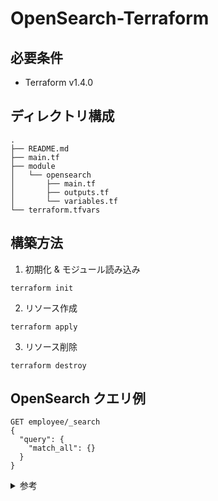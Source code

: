 # OpenSearch-Terraform

## 必要条件
- Terraform v1.4.0

## ディレクトリ構成
```
.
├── README.md
├── main.tf
├── module
│   └── opensearch
│       ├── main.tf
│       ├── outputs.tf
│       └── variables.tf
└── terraform.tfvars
```

## 構築方法
1. 初期化 & モジュール読み込み
```
terraform init
```

2. リソース作成
```
terraform apply
```

3. リソース削除
```
terraform destroy
```

## OpenSearch クエリ例
```
GET employee/_search
{
  "query": {
    "match_all": {}
  }
}
```

<details><summary>参考</summary>

- [Amazon OpenSearch Service とは？ \- Amazon OpenSearch Service](https://docs.aws.amazon.com/ja_jp/opensearch-service/latest/developerguide/what-is.html)
- [Amazon OpenSearch Service のきめ細かなアクセスコントロール \- Amazon OpenSearch Service](https://docs.aws.amazon.com/ja_jp/opensearch-service/latest/developerguide/fgac.html)
- [チュートリアル: Amazon OpenSearch Service を用いて検索アプリケーションを作成する \- Amazon OpenSearch Service](https://docs.aws.amazon.com/ja_jp/opensearch-service/latest/developerguide/search-example.html)
- [NGINX プロキシを使用して Amazon OpenSearch Dashboards にアクセスする \| AWS re:Post](https://repost.aws/ja/knowledge-center/opensearch-outside-vpc-nginx)

</details>
